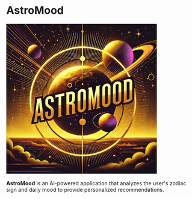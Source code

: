 # AstroMood


<img src="https://github.com/esmanurulu/astroMood/blob/main/images/astroMood2.webp?raw=true" alt="AstroMood Grafik" width="400" />

**AstroMood** is an AI-powered application that analyzes the user's zodiac sign and daily mood to provide personalized recommendations. 
